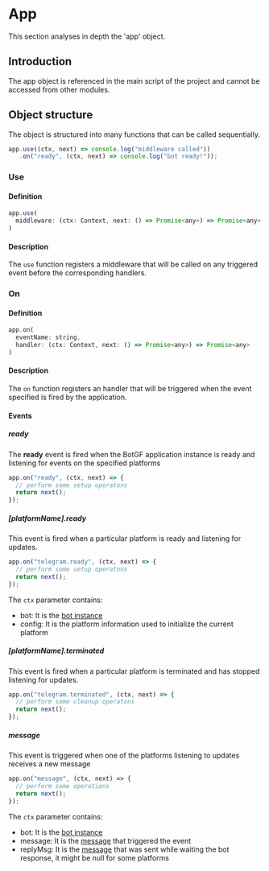 # App

This section analyses in depth the 'app' object.

## Introduction

The app object is referenced in the main script of the project and cannot be accessed from other modules.

## Object structure

The object is structured into many functions that can be called sequentially.
```javascript
app.use((ctx, next) => console.log("middleware called"))
   .on("ready", (ctx, next) => console.log("bot ready!"));
```

### Use

#### Definition

```javascript
app.use(
  middleware: (ctx: Context, next: () => Promise<any>) => Promise<any>
)
```

#### Description

The `use` function registers a middleware that will be called on any triggered event before the corresponding handlers.

### On

#### Definition

```javascript
app.on(
  eventName: string,
  handler: (ctx: Context, next: () => Promise<any>) => Promise<any>
)
```

#### Description

The `on` function registers an handler that will be triggered when the event specified is fired by the application.

#### Events

##### ready
The **ready** event is fired when the BotGF application instance is ready and listening for events on the specified platforms
```javascript
app.on("ready", (ctx, next) => {
  // perform some setup operatons
  return next();
});
```

##### [platformName].ready
This event is fired when a particular platform is ready and listening for updates.
```javascript
app.on("telegram.ready", (ctx, next) => {
  // perform some setup operatons
  return next();
});
```
The `ctx` parameter contains:
  - bot: It is the [bot instance](./bot.md)
  - config: It is the platform information used to initialize the current platform

##### [platformName].terminated
This event is fired when a particular platform is terminated and has stopped listening for updates.
```javascript
app.on("telegram.terminated", (ctx, next) => {
  // perform some cleanup operatons
  return next();
});
```

##### message
This event is triggered when one of the platforms listening to updates receives a new message
```javascript
app.on("message", (ctx, next) => {
  // perform some operations
  return next();
});
```
The `ctx` parameter contains:
  - bot: It is the [bot instance](./bot.md)
  - message: It is the [message](./message.md) that triggered the event
  - replyMsg: It is the [message](./message.md) that was sent while waiting the bot response, it might be null for some platforms